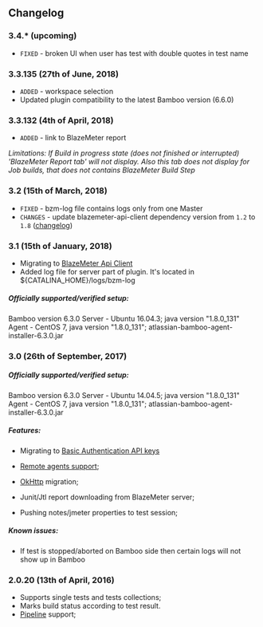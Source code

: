 ## Changelog

### 3.4.* (upcoming)
- `FIXED` - broken UI when user has test with double quotes in test name

### 3.3.135 (27th of June, 2018)
- `ADDED` - workspace selection
- Updated plugin compatibility to the latest Bamboo version (6.6.0)

### 3.3.132 (4th of April, 2018)
- `ADDED` - link to BlazeMeter report 

_Limitations: If Build in progress state (does not finished or interrupted) 'BlazeMeter Report tab' will not display. Also this tab does not display for Job builds, that does not contains BlazeMeter Build Step_

### 3.2 (15th of March, 2018)
- `FIXED` - bzm-log file contains logs only from one Master
- `CHANGES` - update blazemeter-api-client dependency version from `1.2` to `1.8` ([changelog](https://github.com/Blazemeter/blazemeter-api-client/wiki/Changelog))

### 3.1 (15th of January, 2018)
* Migrating to [BlazeMeter Api Client](https://github.com/Blazemeter/blazemeter-api-client)
* Added log file for server part of plugin. It's located in ${CATALINA_HOME}/logs/bzm-log

##### Officially supported/verified setup:

Bamboo version 6.3.0
Server - Ubuntu 16.04.3; java version "1.8.0_131"
Agent - CentOS 7, java version "1.8.0_131"; atlassian-bamboo-agent-installer-6.3.0.jar

### 3.0 (26th of September, 2017)

##### Officially supported/verified setup:

Bamboo version 6.3.0
Server - Ubuntu 14.04.5; java version "1.8.0_131"
Agent - CentOS 7, java version "1.8.0_131"; atlassian-bamboo-agent-installer-6.3.0.jar

##### Features:

* Migrating to [Basic Authentication API keys](https://guide.blazemeter.com/hc/en-us/articles/115002213289-BlazeMeter-API-keys--BlazeMeter-API-keys)  
* [Remote agents support](https://confluence.atlassian.com/bamboo/bamboo-remote-agent-installation-guide-289276832.html);

* [OkHttp](square.github.io/okhttp/) migration;
* Junit/Jtl report downloading from BlazeMeter server;
* Pushing notes/jmeter properties to test session;


##### Known issues:

* If test is stopped/aborted on Bamboo side then certain logs will not show up in Bamboo




### 2.0.20 (13th of April, 2016)

* Supports single tests and tests collections;  
* Marks build status according to test result.  
* [Pipeline](https://jenkins.io/doc/book/pipeline/) support;  
